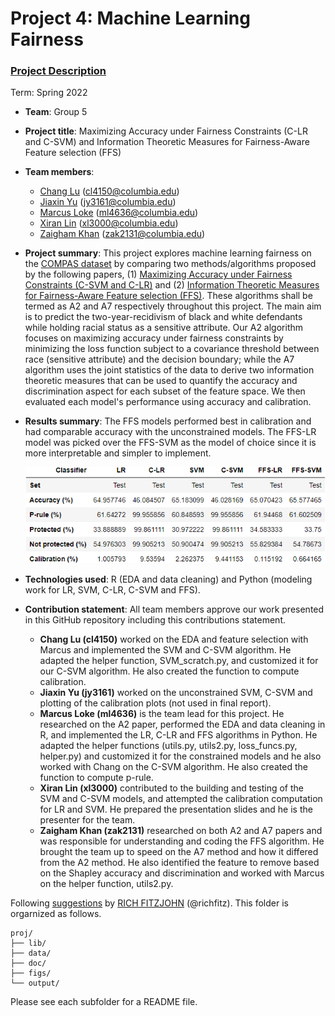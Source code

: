 # Project 4: Machine Learning Fairness

### [Project Description](doc/project4_desc.md)

Term: Spring 2022

+ **Team**: Group 5
+ **Project title**: Maximizing Accuracy under Fairness Constraints (C-LR and C-SVM) and Information Theoretic Measures for Fairness-Aware Feature selection (FFS)
+ **Team members**:
  + [Chang Lu](cl4150@columbia.edu) (cl4150@columbia.edu)
  + [Jiaxin Yu](jy3161@columbia.edu) (jy3161@columbia.edu)
  + [Marcus Loke](https://www.linkedin.com/in/lokemarcus/) (ml4636@columbia.edu)
  + [Xiran Lin](xl3000@columbia.edu) (xl3000@columbia.edu)
  + [Zaigham Khan](https://www.linkedin.com/in/zaigham-khan-columbia/) (zak2131@columbia.edu)

+ **Project summary**: This project explores machine learning fairness on the [COMPAS dataset](https://www.propublica.org/datastore/dataset/compas-recidivism-risk-score-data-and-analysis) by comparing two methods/algorithms proposed by the following papers, (1) [Maximizing Accuracy under Fairness Constraints (C-SVM and C-LR)](doc/Fairness_Constraints_Mechanisms_for_Fair_Classification.pdf) and (2) [Information Theoretic Measures for Fairness-Aware Feature selection (FFS)](doc/Information_Theoretic_Measures_for_Fairness-aware_Feature_Selection.pdf). These algorithms shall be termed as A2 and A7 respectively throughout this project. The main aim is to predict the two-year-recidivism of black and white defendants while holding racial status as a sensitive attribute. Our A2 algorithm focuses on maximizing accuracy under fairness constraints by minimizing the loss function subject to a covariance threshold between race (sensitive attribute) and the decision boundary; while the A7 algorithm uses the joint statistics of the data to derive two information theoretic measures that can be used to quantify the accuracy and discrimination aspect for each subset of the feature space. We then evaluated each model's performance using accuracy and calibration. 

+ **Results summary**: The FFS models performed best in calibration and had comparable accuracy with the unconstrained models. The FFS-LR model was picked over the FFS-SVM as the model of choice since it is more interpretable and simpler to implement.

  <img src="figs/results_summary.png" width="500">

+ **Technologies used**: R (EDA and data cleaning) and Python (modeling work for LR, SVM, C-LR, C-SVM and FFS).
	
+ **Contribution statement**: All team members approve our work presented in this GitHub repository including this contributions statement. 
  + **Chang Lu (cl4150)** worked on the EDA and feature selection with Marcus and implemented the SVM and C-SVM algorithm. He adapted the helper function, SVM_scratch.py, and customized it for our C-SVM algorithm. He also created the function to compute calibration.
  + **Jiaxin Yu (jy3161)** worked on the unconstrained SVM, C-SVM and plotting of the calibration plots (not used in final report). 
  + **Marcus Loke (ml4636)** is the team lead for this project. He researched on the A2 paper, performed the EDA and data cleaning in R, and implemented the LR, C-LR and FFS algorithms in Python. He adapted the helper functions (utils.py, utils2.py, loss_funcs.py, helper.py) and customized it for the constrained models and he also worked with Chang on the C-SVM algorithm. He also created the function to compute p-rule. 
  + **Xiran Lin (xl3000)** contributed to the building and testing of the SVM and C-SVM models, and attempted the calibration computation for LR and SVM. He prepared the presentation slides and he is the presenter for the team.
  + **Zaigham Khan (zak2131)** researched on both A2 and A7 papers and was responsible for understanding and coding the FFS algorithm. He brought the team up to speed on the A7 method and how it differed from the A2 method. He also identified the feature to remove based on the Shapley accuracy and discrimination and worked with Marcus on the helper function, utils2.py.

Following [suggestions](http://nicercode.github.io/blog/2013-04-05-projects/) by [RICH FITZJOHN](http://nicercode.github.io/about/#Team) (@richfitz). This folder is orgarnized as follows.

```
proj/
├── lib/
├── data/
├── doc/
├── figs/
└── output/
```

Please see each subfolder for a README file.
